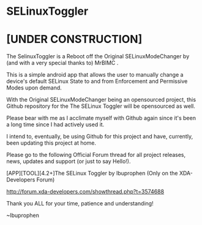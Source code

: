 # SELinuxToggler
# [UNDER CONSTRUCTION]

The SelinuxToggler is a Reboot off the Original SELinuxModeChanger by (and with a very special thanks to) MrBIMC .

This is a simple android app that allows the user to manually change a device's default SELinux State to and from Enforcement and Permissive Modes upon demand.

With the Original SELinuxModeChanger being an opensourced project, this Github repository for the The SELinux Toggler  will be opensourced as well.

Please bear with me as I acclimate myself with Github again since it's been a long time since I had actively used it. 

I intend to, eventually, be using Github for this project and have, currently, been updating this project at home.

Please go to the following Official Forum thread for all project releases, news, updates and support (or just to say Hello!). 

[APP][TOOL][4.2+]The SELinux Toggler by Ibuprophen (Only on the XDA-Developers Forum)

http://forum.xda-developers.com/showthread.php?t=3574688

Thank you ALL for your time, patience and understanding! 


~Ibuprophen
